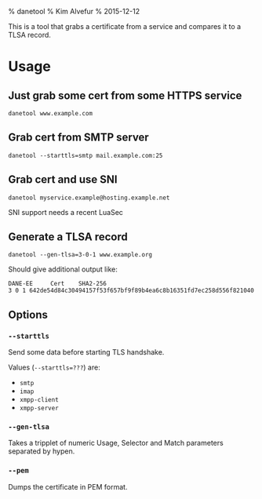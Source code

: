 % danetool
% Kim Alvefur
% 2015-12-12

This is a tool that grabs a certificate from a service and compares it
to a TLSA record.

# Usage

## Just grab some cert from some HTTPS service

    danetool www.example.com

## Grab cert from SMTP server

    danetool --starttls=smtp mail.example.com:25

## Grab cert and use SNI

    danetool myservice.example@hosting.example.net

SNI support needs a recent LuaSec

## Generate a TLSA record

    danetool --gen-tlsa=3-0-1 www.example.org

Should give additional output like:

    DANE-EE     Cert    SHA2-256
    3 0 1 642de54d84c30494157f53f657bf9f89b4ea6c8b16351fd7ec258d556f821040

## Options

### `--starttls`

Send some data before starting TLS handshake.

Values (`--starttls=???`) are:

-   `smtp`
-   `imap`
-   `xmpp-client`
-   `xmpp-server`

### `--gen-tlsa`

Takes a tripplet of numeric Usage, Selector and Match parameters separated by hypen.

### `--pem`

Dumps the certificate in PEM format.
